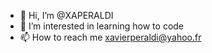 - 👋 Hi, I’m @XAPERALDI
- 👀 I’m interested in learning how to code
- 📫 How to reach me xavierperaldi@yahoo.fr

<!---
XAPERALDI/XAPERALDI is a ✨ special ✨ repository because its `README.md` (this file) appears on your GitHub profile.
You can click the Preview link to take a look at your changes.
--->
